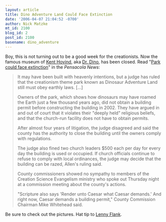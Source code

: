 ```yaml
---
layout: article
title: Dino Adventure Land Could Face Extinction
date: '2006-04-07 21:04:52 -0700'
author: Nick Matzke
mt_id: 2100
blog_id: 2
post_id: 2100
basename: dino_adventure
---
```

Boy, this is not turning out to be a good week for the creationists.  Now the famous museum of [Kent Hovind](http://www.kent-hovind.com/), aka [Dr. Dino](http://www.drdino.com/), has been closed.  Read "[Park could face extinction](http://www.pensacolanewsjournal.com/apps/pbcs.dll/article?AID=/20060407/NEWS01/604070340/1006)" in the _Pensacola News_:

> It may have been built with heavenly intentions, but a judge has ruled that the creationism theme park known as Dinosaur Adventure Land still must obey earthly laws. \[...\]
> 
> Owners of the park, which shows how dinosaurs may have roamed the Earth just a few thousand years ago, did not obtain a building permit before constructing the building in 2002. They have argued in and out of court that it violates their "deeply held" religious beliefs, and that the church-run facility does not have to obtain permits.
> 
> After almost four years of litigation, the judge disagreed and said the county has the authority to close the building until the owners comply with regulations.
> 
> The judge also fined two church leaders $500 each per day for every day the building is used or occupied. If church officials continue to refuse to comply with local ordinances, the judge may decide that the building can be razed, Allen's ruling said.
> 
> County commissioners showed no sympathy to members of the Creation Science Evangelism ministry who spoke out Thursday night at a commission meeting about the county's actions.
> 
> "Scripture also says 'Render unto Caesar what Caesar demands.' And right now, Caesar demands a building permit," County Commission Chairman Mike Whitehead said.

Be sure to check out the pictures.  Hat tip to [Lenny Flank](/archives/2006/04/forrest-mimss-t.html#comment-95434).
